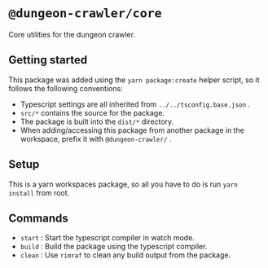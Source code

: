 # `@dungeon-crawler/core`

Core utilities for the dungeon crawler.

## Getting started

This package was added using the `yarn package:create` helper script, so it follows the following conventions:

- Typescript settings are all inherited from `../../tsconfig.base.json` .
- `src/*` contains the source for the package.
- The package is built into the `dist/*` directory.
- When adding/accessing this package from another package in the workspace, prefix it with `@dungeon-crawler/` .

## Setup

This is a yarn workspaces package, so all you have to do is run `yarn install` from root.

## Commands

- `start` : Start the typescript compiler in watch mode.
- `build` : Build the package using the typescript compiler.
- `clean` : Use `rimraf` to clean any build output from the package.
